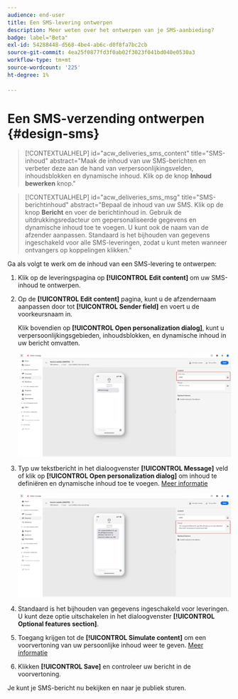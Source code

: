 ```yaml
---
audience: end-user
title: Een SMS-levering ontwerpen
description: Meer weten over het ontwerpen van je SMS-aanbieding?
badge: label="Beta"
exl-id: 54288448-d568-4be4-ab6c-d0f8fa7bc2cb
source-git-commit: 4ea25f0877fd3f0ab02f3023f041bd040e0530a3
workflow-type: tm+mt
source-wordcount: '225'
ht-degree: 1%

---
```


# Een SMS-verzending ontwerpen {#design-sms}

>[!CONTEXTUALHELP]
>id="acw_deliveries_sms_content"
>title="SMS-inhoud"
>abstract="Maak de inhoud van uw SMS-berichten en verbeter deze aan de hand van verpersoonlijkingsvelden, inhoudsblokken en dynamische inhoud. Klik op de knop **Inhoud bewerken** knop."



>[!CONTEXTUALHELP]
>id="acw_deliveries_sms_msg"
>title="SMS-berichtinhoud"
>abstract="Bepaal de inhoud van uw SMS. Klik op de knop **Bericht** en voer de berichtinhoud in. Gebruik de uitdrukkingsredacteur om gepersonaliseerde gegevens en dynamische inhoud toe te voegen. U kunt ook de naam van de afzender aanpassen. Standaard is het bijhouden van gegevens ingeschakeld voor alle SMS-leveringen, zodat u kunt meten wanneer ontvangers op koppelingen klikken."


Ga als volgt te werk om de inhoud van een SMS-levering te ontwerpen:

1. Klik op de leveringspagina op **[!UICONTROL Edit content]** om uw SMS-inhoud te ontwerpen.

1. Op de **[!UICONTROL Edit content]** pagina, kunt u de afzendernaam aanpassen door tot **[!UICONTROL Sender field]** en voert u de voorkeursnaam in.

   Klik bovendien op **[!UICONTROL Open personalization dialog]**, kunt u verpersoonlijkingsgebieden, inhoudsblokken, en dynamische inhoud in uw bericht omvatten.

   ![](assets/sms_content_1.png)

1. Typ uw tekstbericht in het dialoogvenster **[!UICONTROL Message]** veld of klik op **[!UICONTROL Open personalization dialog]** om inhoud te definiëren en dynamische inhoud toe te voegen. [Meer informatie](../personalization/gs-personalization.md)

   ![](assets/sms_content_2.png)

1. Standaard is het bijhouden van gegevens ingeschakeld voor leveringen. U kunt deze optie uitschakelen in het dialoogvenster **[!UICONTROL Optional features section]**.

1. Toegang krijgen tot de **[!UICONTROL Simulate content]** om een voorvertoning van uw persoonlijke inhoud weer te geven. [Meer informatie](send-sms.md#preview-sms)

1. Klikken **[!UICONTROL Save]** en controleer uw bericht in de voorvertoning.

Je kunt je SMS-bericht nu bekijken en naar je publiek sturen.
